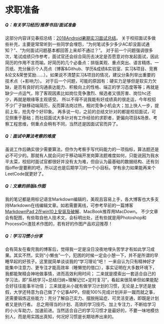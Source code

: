 # 求职准备

#####  Q：有关学习经历/推荐书目/面试准备

这部分内容详见春招总结：[2018Android暑期实习面试总结](https://www.jianshu.com/p/eb570935d586)。
关于校招面试多做些补充，主要是常常听到一些同学会埋怨，“为何笔试多少多少AC却没面试通知？”、“为何面试问题基本都回答上来却不通过？”。
对于前一个问题强调很多次，笔试成绩只作参考，面试官还会综合简历去决定是否愿意对你发起面试，因此简历的作用不言而喻。好简历的几个必备点：排版美观、重点突出、语言精炼、一页纸、充分展示个人亮点（博客&Github、学历&成绩&实验室、实习&项目、竞赛&论文&荣誉奖励......）。如果说不清楚实习&项目的情况，建议分条列举出重要的技术点（+影响力）。
对于后一个问题，可能的原因有：硬实力足够但是软实力欠缺，是否有良好的沟通表达能力、积极向上的性格、端正的学习态度等等；再就是缺少一点运气，除了客观因素比如岗位竞争激烈、候选者又很厉害、岗位hc还少，再就是眼缘等主观感受。
所以不得不说我能有好成绩真的很走运，今年校招不少厂子缺移动端简历，反而算法岗过热，相对竞争小机会大；加上快人一步，提前上车，抢先夺个好印象。
再多说一句，之前的总结文针对的都是校招面试，可见侧重于基础；而社招面试大多针对有工作经验的求职者，更偏向项目&场景、考察工程思维，侧重点会稍有不同，当然还是因面试官而异了。

##### Q：面试中算法考察的难度

虽说工作后确实很少需要算法，但作为考察手写代码能力的一项指标，算法题还是必不可少的。那就有人就会问对于移动端开发岗算法题难度如何，只能说因为我水平太菜，校招时面试官都很好并没有太为难，但自认为最基础的数据结构、还有剑指offer是要刷的吧，所以这也是后期学习的一个小目标。学有余力如果能再来个LeetCode就更好了。

##### Q：文章的排版&作图

我的笔记都是用标记语言Markdown编辑的，美观且容易上手，各大博客也大多支持Markdown在线编辑文章。如若需要离线，可参考早前的一篇博客[MarkdownPad 2在win10上安装及破解](https://www.jianshu.com/p/1745a7f53404)、MacBook推荐用MacDown。
不少文章会有配图，有些取自他人技术文，会标明出处，还有些就是用Photoshop和ProcessOn渣技术作图的，若有好的作图产品欢迎推荐！

##### Q：学习习惯小分享

会有简友在看完我的博客后，觉得我一定是没日没夜地埋头苦学才有如此学习成果。其实不然，实则“小懒虫”一个，犯困的时候一定会小憩一下，并不是所谓的早睡早起的好孩子。这里就简单谈谈我的“学习理论”吧！
一来自认为只有精神好才能集中注意力、更专注才能高效率（睡懒觉的借口），事实证明在大多数环境下，我都能聚精会神地做事情，进而高效利用时间；
二来就是摸索出一套适合自己的学习法，即“系统学习+总结归纳+理解记忆+定时复习”，看起来很简单但如果能配合好往往能事半功倍；
三来就是从小就有做学习计划的习惯，无论是上学还是放假，大学还特意为自己做了个记事APP。但能100%完成计划并非一蹴而就之事，还需要锻炼这些能力：充分了解自己实力、摆脱拖延症、可灵活变通，即既是计划者又是执行者。
总之用得当的计划、高效的学习技巧、加上专注力，不断给学习的小火车助力，加速前进。当然适合自己的学习习惯才是最好的，不要一味地模仿别人，而是用实践出真知，何况好习惯是长期培养出来的。 